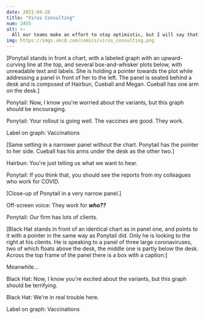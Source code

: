 ```yaml
---
date: 2021-04-26
title: "Virus Consulting"
num: 2455
alt: >-
  All our teams make an effort to stay optimistic, but I will say that once our virus division saw the vaccine efficacy data, they started asking for payment up front.
img: https://imgs.xkcd.com/comics/virus_consulting.png
---
```

[Ponytail stands in front a chart, with a labeled graph with an upward-curving line at the top, and several box-and-whisker plots below, with unreadable text and labels. She is holding a pointer towards the plot while addressing a panel in front of her to the left. The panel is seated behind a desk and is composed of Hairbun, Cueball and Megan. Cueball has one arm on the desk.]

Ponytail: Now, I know you're worried about the variants, but this graph should be encouraging.

Ponytail: Your rollout is going well. The vaccines are good. They work.

Label on graph: Vaccinations

[Same setting in a narrower panel without the chart. Ponytail has the pointer to her side. Cueball has his arms under the desk as the other two.]

Hairbun: You're just telling us what we want to hear.

Ponytail: If you think that, you should see the reports from my colleagues who work for COVID.

[Close-up of Ponytail in a very narrow panel.]

Off-screen voice: They work for ***who??***

Ponytail: Our firm has lots of clients.

[Black Hat stands in front of an identical chart as in panel one, and points to it with a pointer in the same way as Ponytail did. Only he is looking to the right at his clients. He is speaking to a panel of three large coronaviruses, two of which floats above the desk, the middle one is partly below the desk. Across the top frame of the panel there is a box with a caption:]

Meanwhile...

Black Hat: Now, I know you're excited about the variants, but this graph should be terrifying.

Black Hat: We're in real trouble here.

Label on graph: Vaccinations